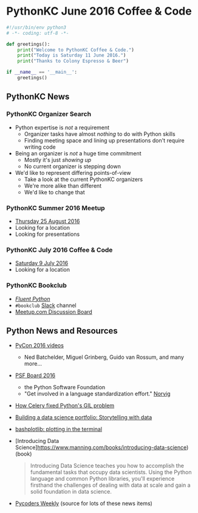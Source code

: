 # PythonKC June 2016 Coffee & Code

```python
#!/usr/bin/env python3
# -*- coding: utf-8 -*-

def greetings():
    print("Welcome to PythonKC Coffee & Code.")
    print("Today is Saturday 11 June 2016.")
    print("Thanks to Colony Espresso & Beer")

if __name__ == '__main__':
    greetings()
```
## PythonKC News

### PythonKC Organizer Search
* Python expertise is _not_ a requirement
    * Organizer tasks have almost _nothing_ to do with Python skills
    * Finding meeting space and lining up presentations don't require writing code
* Being an organizer is _not_ a huge time commitment
    * Mostly it's just _showing up_
    * No current organizer is stepping down
* We'd like to represent differing points-of-view
    * Take a look at the current PythonKC organizers
    * We're more alike than different
    * We'd like to change that

### PythonKC Summer 2016 Meetup
* [Thursday 25 August 2016](http://www.meetup.com/pythonkc/events/xgjdhlyvlbhc/)
* Looking for a location
* Looking for presentations

### PythonKC July 2016 Coffee & Code
* [Saturday 9 July 2016](http://www.meetup.com/pythonkc/events/231328883/)
* Looking for a location

### PythonKC Bookclub
* [_Fluent Python_](http://shop.oreilly.com/product/0636920032519.do)
* `#bookclub` [Slack](https://pykc-slackipy.herokuapp.com/) channel
* [Meetup.com Discussion Board](http://www.meetup.com/pythonkc/messages/boards/thread/49656306)

## Python News and Resources
* [PyCon 2016 videos](https://www.youtube.com/channel/UCwTD5zJbsQGJN75MwbykYNw)
  * Ned Batchelder, Miguel Grinberg, Guido van Rossum, and many more...
* [PSF Board 2016](https://wiki.python.org/moin/PythonSoftwareFoundation/BoardCandidates2016)
  * the Python Software Foundation
  * "Get involved in a language standardization effort." [Norvig](http://norvig.com/21-days.html)
* [How Celery fixed Python's GIL problem](http://blog.domanski.me/how-celery-fixed-pythons-gil-problem/)
* [Building a data science portfolio: Storytelling with data](https://www.dataquest.io/blog/data-science-portfolio-project/)
* [bashplotlib: plotting in the terminal](https://github.com/glamp/bashplotlib)
* [Introducing Data Science]https://www.manning.com/books/introducing-data-science) (book)

  > Introducing Data Science teaches you how to accomplish the
  > fundamental tasks that occupy data scientists. Using the Python
  > language and common Python libraries, you'll experience firsthand
  > the challenges of dealing with data at scale and gain a solid
  > foundation in data science.

* [Pycoders Weekly](http://pycoders.com/) (source for lots of these news items)
